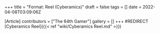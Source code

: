 +++
title = "Format: Reel (Cyberamics)"
draft = false
tags = []
date = 2022-04-08T03:09:06Z

[Article]
contributors = ["The 64th Gamer"]
gallery = []
+++
#REDIRECT [Cyberamics Reel]({{< ref "wiki/Cyberamics Reel.md" >}})